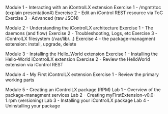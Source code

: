 Module 1 - Interacting with an iControlLX extension
  Exercise 1 - /mgmt/toc (explain presentation#)
  Exercise 2 - Edit an iControl REST resource via ToC
  Exercise 3 - Advanced (raw JSON)

Module 2 - Understanding the iControlLX architecture
  Exercise 1 - The daemons (and flow)
  Exercise 2 - Troubleshooting, Logs, etc
  Exercise 3 - iControlLX filesystem (/var/lib/...)
  Exercise 4 - the package-managment extension: install, upgrade, delete

Module 3 - Installing the Hello_World extension
  Exercise 1 - Installing the Hello-World iControlLX extension
  Exercise 2 - Review the HelloWorld extension via iControl REST

Module 4 - My First iControlLX extension
  Exercise 1 - Review the primary working parts

Module 5 - Creating an iControlLX package (RPM)
  Lab 1 - Overview of the package-managment services
  Lab 2 - Creating myFirstExtension-v0.0-1.rpm (versioning)
  Lab 3 - Installing your iControlLX package
  Lab 4 - Uninstalling your package
